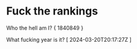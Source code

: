 # Fuck the rankings

Who the hell am I?
{ 1840849 }

What fucking year is it?
[ 2024-03-20T20:17:27Z ]
